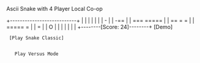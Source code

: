 Ascii Snake with 4 Player Local Co-op

+---------------------------+
|                           |
|                           |
|                           |
|      -                    |
|       -==                 |
|         ===    =====      |
|           ==   =   =      |
|            =====   =      |
|                    =      |
|                    O      |
|                           |
|                           |
|                           |
+--------[Score: 24]--------+
            [Demo]           
                             
     [Play Snake Classic]    
                             
                             
       Play Versus Mode      
